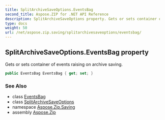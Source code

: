 ```yaml
---
title: SplitArchiveSaveOptions.EventsBag
second_title: Aspose.ZIP for .NET API Reference
description: SplitArchiveSaveOptions property. Gets or sets container of events raising on archive saving
type: docs
weight: 50
url: /net/aspose.zip.saving/splitarchivesaveoptions/eventsbag/
---
```

## SplitArchiveSaveOptions.EventsBag property

Gets or sets container of events raising on archive saving.

```csharp
public EventsBag EventsBag { get; set; }
```

### See Also

* class [EventsBag](../../eventsbag/)
* class [SplitArchiveSaveOptions](../)
* namespace [Aspose.Zip.Saving](../../splitarchivesaveoptions/)
* assembly [Aspose.Zip](../../../)


